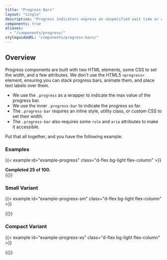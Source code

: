 ```yaml
---
title: "Progress Bars"
layout: "single"
description: "Progress indicators express an unspecified wait time or display the length of a process."
components: true
aliases:
  - "/components/progress/"
styleguideURL: "components/progress-bars/"
---
```


## Overview

Progress components are built with two HTML elements, some CSS to set the width, and a few attributes. We don't use the HTML5
`<progress>` element, ensuring you can stack progress bars, animate them, and place text labels over them.

- We use the `.progress` as a wrapper to indicate the max value of the progress bar.
- We use the inner `.progress-bar` to indicate the progress so far.
- The `.progress-bar` requires an inline style, utility class, or custom CSS to set their width.
- The `.progress-bar` also requires some `role` and `aria` attributes to make it accessible.

Put that all together, and you have the following example.

### Examples

<!-- prettier-ignore-start -->

{{< example id="example-progress" class="d-flex bg-light flex-column" >}}
<div class="progress" aria-busy="true">
  <div class="progress-bar" role="progressbar" aria-label="Progress" style="width: 25%;" aria-valuenow="25" aria-valuemin="0" aria-valuemax="100" aria-valuetext="Please wait until the operation is finished.">
  </div>
</div>
<div class="text-left text-dark">
  <strong>Completed 25 of 100.</strong>
</div>
{{</ example >}}

### Small Variant

{{< example id="example-progress-sm" class="d-flex bg-light flex-column" >}}
<div class="progress progress-sm" aria-busy="true">
  <div class="progress-bar" role="progressbar" aria-label="Progress" style="width: 25%;" aria-valuenow="25" aria-valuemin="0" aria-valuemax="100" aria-valuetext="Please wait until the operation is finished.">
  </div>
</div>
{{</ example >}}

### Compact Variant

{{< example id="example-progress-xs" class="d-flex bg-light flex-column" >}}
<div class="progress progress-xs" aria-busy="true">
  <div class="progress-bar" role="progressbar" aria-label="Progress" style="width: 25%;" aria-valuenow="25" aria-valuemin="0" aria-valuemax="100" aria-valuetext="Please wait until the operation is finished.">
  </div>
</div>
{{</ example >}}

<!-- {{< example id="example-progress" class="d-flex bg-light flex-column" >}}
<div class="progress">
  <div class="progress-bar" role="progressbar" aria-valuenow="0" aria-valuemin="0" aria-valuemax="100"></div>
</div>
<div class="progress">
  <div class="progress-bar" role="progressbar" style="width: 25%;" aria-valuenow="25" aria-valuemin="0" aria-valuemax="100">
    25%
  </div>
</div>
<div class="progress">
  <div class="progress-bar" role="progressbar" style="width: 50%;" aria-valuenow="50" aria-valuemin="0" aria-valuemax="100">
    50%
  </div>
</div>
<div class="progress">
  <div class="progress-bar" role="progressbar" style="width: 75%;" aria-valuenow="75" aria-valuemin="0" aria-valuemax="100">
    75%
  </div>
</div>
<div class="progress">
  <div class="progress-bar" role="progressbar" style="width: 100%;" aria-valuenow="100" aria-valuemin="0" aria-valuemax="100">
    100%
  </div>
</div>
{{</ example >}} -->
<!-- prettier-ignore-end -->
